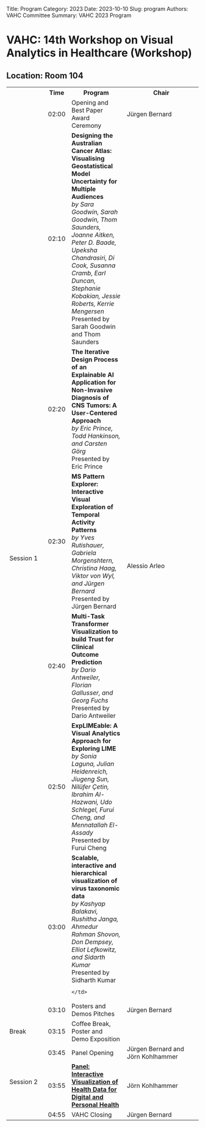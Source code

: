 Title: Program
Category: 2023
Date: 2023-10-10
Slug: program
Authors: VAHC Committee
Summary: VAHC 2023 Program


# VAHC: 14th Workshop on Visual Analytics in Healthcare (Workshop)
## Location: Room 104

<table>
<tr>
    <th width="85px">&nbsp;</th>
    <th>Time</th>
    <th>Program</th>
    <th width="180px">Chair</th>
</tr>
<tr>
    <td rowspan="8" class="bd-left-0">
        Session 1
    </td>
    <td>
        02:00
    </td>
    <td>
        Opening and Best Paper Award Ceremony
    </td>
    <td>
        Jürgen Bernard
    </td>
</tr>
<tr>
    <td>
        02:10
    </td>
    <td>
        <b>
        Designing the Australian Cancer Atlas: Visualising Geostatistical Model Uncertainty for Multiple Audiences
        </b>
        <br>
        <i>
        by Sara Goodwin, Sarah Goodwin, Thom Saunders, Joanne Aitken, Peter D. Baade, Upeksha Chandrasiri, Di Cook, Susanna Cramb, Earl Duncan, Stephanie Kobakian, Jessie Roberts, Kerrie Mengersen
        </i>
        <br>
        Presented by Sarah Goodwin and Thom Saunders
    </td>
    <td rowspan="6">
        Alessio Arleo
    </td>
</tr>
<tr>
    <td>
        02:20
    </td>
    <td>
        <b>
        The Iterative Design Process of an Explainable AI Application for Non-Invasive Diagnosis of CNS Tumors: A User-Centered Approach
        </b>
        <br>
        <i>
        by Eric Prince, Todd Hankinson, and Carsten Görg
        </i>
        <br>
        Presented by Eric Prince
    </td>
</tr>
<tr>
    <td>
        02:30
    </td>
    <td>
        <b>
        MS Pattern Explorer: Interactive Visual Exploration of Temporal Activity Patterns
        </b>
        <br>
        <i>
        by Yves Rutishauer, Gabriela Morgenshtern, Christina Haag, Viktor von Wyl, and Jürgen Bernard
        </i>
        <br>
        Presented by Jürgen Bernard
    </td>
</tr>
<tr>
    <td>
    02:40
    </td>
    <td>
        <b>
        Multi-Task Transformer Visualization to build Trust for Clinical Outcome Prediction
        </b>
        <br>
        <i>
        by Dario Antweiler, Florian Gallusser, and Georg Fuchs
        </i>
        <br>
        Presented by Dario Antweiler
    </td>
</tr>
<tr>
    <td>
    02:50
    </td>
    <td>
        <b>
        ExpLIMEable: A Visual Analytics Approach for Exploring LIME
        </b>
        <br>
        <i>
        by Sonia Laguna, Julian Heidenreich, Jiugeng Sun, Nilüfer Çetin, Ibrahim Al-Hazwani, Udo Schlegel, Furui Cheng, and Mennatallah El-Assady
        </i>
        <br>
        Presented by Furui Cheng
    </td>
</tr>
<tr>
    <td>
    03:00
    </td>
    <td>
        <b>
        Scalable, interactive and hierarchical visualization of virus taxonomic data
        </b>
        <br>
        <i>
        by Kashyap Balakavi, Rushitha Janga, Ahmedur Rahman Shovon, Don Dempsey, Elliot Lefkowitz, and Sidarth Kumar
        </i>
        <br>
        Presented by Sidharth Kumar

    </td>
</tr>


<tr>
    <td>
    03:10
    </td>
    <td>
    Posters and Demos Pitches
    </td>
    <td>
        Jürgen Bernard
    </td>
</tr>


<tr>
    <td class="va">
       Break
    </td>
    <td>
        03:15
    </td>
    <td>
        Coffee Break, Poster and Demo Exposition
    </td>
    <td>
        &nbsp;
    </td>
</tr>



<tr>
    <td rowspan="3" class="va">
        Session 2
    </td>
    <td>
        03:45
    </td>
    <td>
        Panel Opening
    </td>
    <td>
        Jürgen Bernard and Jörn Kohlhammer
    </td>
</tr>
<tr>
    <td>
    03:55
    </td>
    <td>
    <a target="_blank" href="./panel.html">
    <b>
    Panel: Interactive Visualization of Health Data for Digital and Personal Health
    </b>
    </a>
    </td>
    <td>
        Jörn Kohlhammer
    </td>
</tr>
<tr>
    <td>
    04:55
    </td>
    <td>
        VAHC Closing
    </td>
    <td>
        Jürgen Bernard
    </td>
</tr>



</table>
